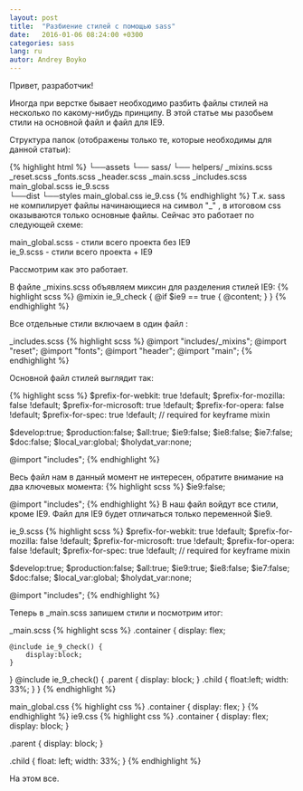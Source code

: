 ```yaml
---
layout: post
title:  "Разбиение стилей с помощью sass"
date:   2016-01-06 08:24:00 +0300
categories: sass
lang: ru
autor: Andrey Boyko
---
```

Привет, разработчик!

Иногда при верстке бывает необходимо разбить файлы стилей на несколько по какому-нибудь принципу. В этой статье мы разобьем стили на основной файл и файл для IE9.

Структура папок (отображены только те, которые необходимы для данной статьи):

{% highlight html %}
└──assets
    └── sass/
        └── helpers/
                _mixins.scss
        _reset.scss
        _fonts.scss
        _header.scss
        _main.scss
        _includes.scss
        main_global.scss
        ie_9.scss    
└──dist
    └──styles
        main_global.css
        ie_9.css
{% endhighlight %}
Т.к. sass не компилирует файлы начинающиеся на символ "\_" , в итоговом css оказываются только основные файлы. Сейчас это работает по следующей схеме:

main_global.scss - стили всего проекта без IE9<br/>
ie_9.scss - стили всего проекта + IE9

Рассмотрим как это работает.

В файле _mixins.scss объявляем миксин для разделения стилей IE9:
{% highlight scss %}
@mixin ie_9_check {
	@if $ie9 == true {
		@content;
	}
}
{% endhighlight %}

Все отдельные стили включаем в один файл :

_includes.scss
{% highlight scss %}
@import "includes/_mixins";
@import "reset";
@import "fonts";
@import "header";
@import "main";
{% endhighlight %}

Основной файл стилей выглядит так:

{% highlight scss %}
$prefix-for-webkit:    true !default;
$prefix-for-mozilla:   false !default;
$prefix-for-microsoft: true !default;
$prefix-for-opera:     false !default;
$prefix-for-spec:      true !default; // required for keyframe mixin


$develop:true;
$production:false;
$all:true;
$ie9:false;
$ie8:false;
$ie7:false;
$doc:false;
$local_var:global;
$holydat_var:none;

@import "includes";
{% endhighlight %}

Весь файл нам в данный момент не интересен, обратите внимание на два ключевых момента:
{% highlight scss %}
$ie9:false;

@import "includes";
{% endhighlight %}
В наш файл войдут все стили, кроме IE9.
Файл для IE9 будет отличаться только переменной $ie9.

ie_9.scss
{% highlight scss %}
$prefix-for-webkit:    true !default;
$prefix-for-mozilla:   false !default;
$prefix-for-microsoft: true !default;
$prefix-for-opera:     false !default;
$prefix-for-spec:      true !default; // required for keyframe mixin


$develop:true;
$production:false;
$all:true;
$ie9:true;
$ie8:false;
$ie7:false;
$doc:false;
$local_var:global;
$holydat_var:none;

@import "includes";
{% endhighlight %}

Теперь в _main.scss запишем стили и посмотрим итог:

_main.scss
{% highlight scss %}
.container {
	display: flex;

	@include ie_9_check() {
		display:block;
	}
}
@include ie_9_check() {
	.parent {
		display: block;
	}
	.child {
		float:left;
		width: 33%;
	}
}
{% endhighlight %}

main_global.css
{% highlight css %}
.container {
    display: flex;
}
{% endhighlight %}
ie9.css
{% highlight css %}
.container {
    display: flex;
    display: block;
}

.parent {
    display: block;
}

.child {
    float: left;
    width: 33%;
}
{% endhighlight %}

На этом все.
